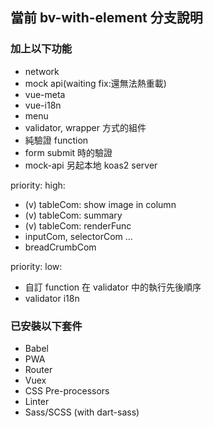 ## 當前 bv-with-element 分支說明

### 加上以下功能

- network
- mock api(waiting fix:還無法熱重載)
- vue-meta
- vue-i18n
- menu
- validator, wrapper 方式的組件
- 純驗證 function
- form submit 時的驗證
- mock-api 另起本地 koas2 server

priority: high:

- (v) tableCom: show image in column
- (v) tableCom: summary
- (v) tableCom: renderFunc
- inputCom, selectorCom ...
- breadCrumbCom

priority: low:

- 自訂 function 在 validator 中的執行先後順序
- validator i18n

### 已安裝以下套件

- Babel
- PWA
- Router
- Vuex
- CSS Pre-processors
- Linter
- Sass/SCSS (with dart-sass)
